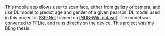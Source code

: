 This mobile app allows user to scan face, either from gallery or camera, and use DL model to predict age and gender of a given pearson. DL model used in this project is [SSR-Net](https://github.com/shamangary/SSR-Net) trained on [IMDB-Wiki dataset](https://data.vision.ee.ethz.ch/cvl/rrothe/imdb-wiki/). The model was converted to TFLite, and runs directly on the device. This project was my BEng thesis.
